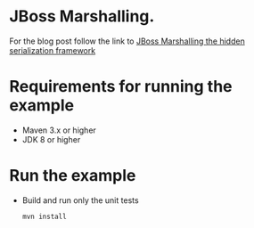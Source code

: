 # JBoss Marshalling.
 
For the blog post follow the link to [JBoss Marshalling the hidden serialization framework](http://fharms.github.io/2015/06/29/JBoss-Marshalling-the-hidden-serialization-framework/)

# Requirements for running the example

* Maven 3.x or higher
* JDK 8 or higher

# Run the example

* Build and run only the unit tests

     ``mvn install``


